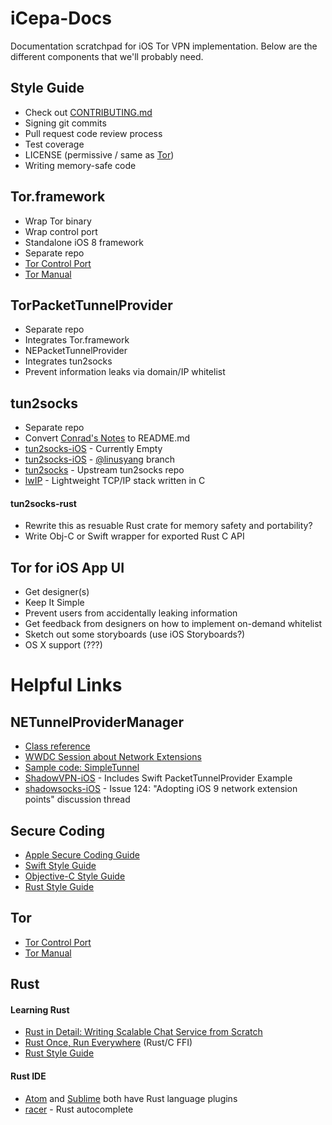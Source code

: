 # iCepa-Docs
Documentation scratchpad for iOS Tor VPN implementation. Below are the different components that we'll probably need.

## Style Guide

* Check out [CONTRIBUTING.md](https://github.com/iCepa/iCepa-Docs/blob/master/CONTRIBUTING.md)
* Signing git commits
* Pull request code review process
* Test coverage
* LICENSE (permissive / same as [Tor](https://gitweb.torproject.org/tor.git/plain/LICENSE))
* Writing memory-safe code

## Tor.framework

* Wrap Tor binary
* Wrap control port
* Standalone iOS 8 framework
* Separate repo
* [Tor Control Port](https://gitweb.torproject.org/torspec.git/tree/control-spec.txt)
* [Tor Manual](https://www.torproject.org/docs/tor-manual.html.en)

## TorPacketTunnelProvider

* Separate repo
* Integrates Tor.framework
* NEPacketTunnelProvider
* Integrates tun2socks
* Prevent information leaks via domain/IP whitelist

## tun2socks

* Separate repo
* Convert [Conrad's Notes](https://docs.google.com/document/d/1ob96eK-qjrxzIdNEmglClaH3kI-O5CfT9tp1xnXwksc/edit?usp=sharing) to README.md
* [tun2socks-iOS](https://github.com/shadowsocks/tun2socks-iOS) - Currently Empty
* [tun2socks-iOS](https://github.com/linusyang/tun2socks-iOS) - [@linusyang](https://github.com/linusyang) branch
* [tun2socks](https://github.com/ambrop72/badvpn/tree/master/tun2socks) - Upstream tun2socks repo
* [lwIP](http://savannah.nongnu.org/projects/lwip/) - Lightweight TCP/IP stack written in C

#### tun2socks-rust

* Rewrite this as resuable Rust crate for memory safety and portability?
* Write Obj-C or Swift wrapper for exported Rust C API

## Tor for iOS App UI

* Get designer(s)
* Keep It Simple
* Prevent users from accidentally leaking information
* Get feedback from designers on how to implement on-demand whitelist
* Sketch out some storyboards (use iOS Storyboards?)
* OS X support (???)

# Helpful Links

## NETunnelProviderManager

* [Class reference](https://developer.apple.com/library/prerelease/ios/documentation/NetworkExtension/Reference/NETunnelProviderManagerClassRef/index.html#//apple_ref/doc/uid/TP40016295)
* [WWDC Session about Network Extensions](https://developer.apple.com/videos/wwdc/2015/?id=717)
* [Sample code: SimpleTunnel](https://github.com/ios-sample-code/SimpleTunnel)
* [ShadowVPN-iOS](https://github.com/clowwindy/ShadowVPN-iOS) - Includes Swift PacketTunnelProvider Example 
* [shadowsocks-iOS](https://github.com/shadowsocks/shadowsocks-iOS/issues/124) - Issue 124: "Adopting iOS 9 network extension points" discussion thread

## Secure Coding

* [Apple Secure Coding Guide](https://developer.apple.com/library/mac/documentation/Security/Conceptual/SecureCodingGuide/Introduction.html)
* [Swift Style Guide](https://github.com/github/swift-style-guide)
* [Objective-C Style Guide](https://github.com/github/objective-c-style-guide)
* [Rust Style Guide](http://aturon.github.io/README.html)

## Tor

* [Tor Control Port](https://gitweb.torproject.org/torspec.git/tree/control-spec.txt)
* [Tor Manual](https://www.torproject.org/docs/tor-manual.html.en)

## Rust

#### Learning Rust

* [Rust in Detail: Writing Scalable Chat Service from Scratch](https://nbaksalyar.github.io/2015/07/10/writing-chat-in-rust.html)
* [Rust Once, Run Everywhere](http://blog.rust-lang.org/2015/04/24/Rust-Once-Run-Everywhere.html) (Rust/C FFI)
* [Rust Style Guide](http://aturon.github.io/README.html)

#### Rust IDE

* [Atom](https://atom.io) and [Sublime](https://www.sublimetext.com) both have Rust language plugins
* [racer](https://github.com/phildawes/racer) - Rust autocomplete

